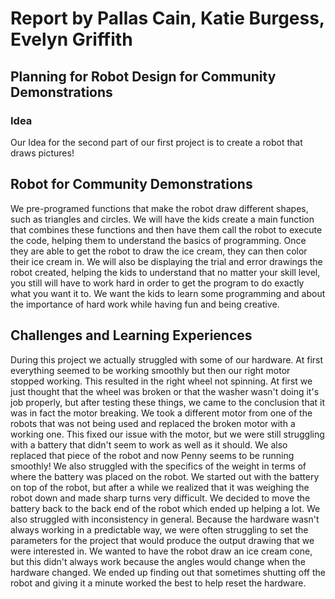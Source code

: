 # Report by Pallas Cain, Katie Burgess, Evelyn Griffith

## Planning for Robot Design for Community Demonstrations

### Idea

Our Idea for the second part of our first project is to create a robot that draws pictures!

## Robot for Community Demonstrations

We pre-programed functions that make the robot draw different shapes, such as triangles and circles. We will have the kids create a main function that combines these functions and then have them call the robot to execute the code, helping them to understand the basics of programming. Once they are able to get the robot to draw the ice cream, they can then color their ice cream in. We will also be displaying the trial and error drawings the robot created, helping the kids to understand that no matter your skill level, you still will have to work hard in order to get the program to do exactly what you want it to. We want the kids to learn some programming and about the importance of hard work while having fun and being creative.

## Challenges and Learning Experiences

During this project we actually struggled with some of our hardware. At first everything seemed to be working smoothly but then our right motor stopped working. This resulted in the right wheel not spinning. At first we just thought that the wheel was broken or that the washer wasn't doing it's job properly, but after testing these things, we came to the conclusion that it was in fact the motor breaking. We took a different motor from one of the robots that was not being used and replaced the broken motor with a working one. This fixed our issue with the motor, but we were still struggling with a battery that didn't seem to work as well as it should. We also replaced that piece of the robot and now Penny seems to be running smoothly!
We also struggled with the specifics of the weight in terms of where the battery was placed on the robot. We started out with the battery on top of the robot, but after a while we realized that it was weighing the robot down and made sharp turns very difficult. We decided to move the battery back to the back end of the robot which ended up helping a lot. We also struggled with inconsistency in general. Because the hardware wasn't always working in a predictable way, we were often struggling to set the parameters for the project that would produce the output drawing that we were interested in. We wanted to have the robot draw an ice cream cone, but this didn't always work because the angles would change when the hardware changed. We ended up finding out that sometimes shutting off the robot and giving it a minute worked the best to help reset the hardware.
